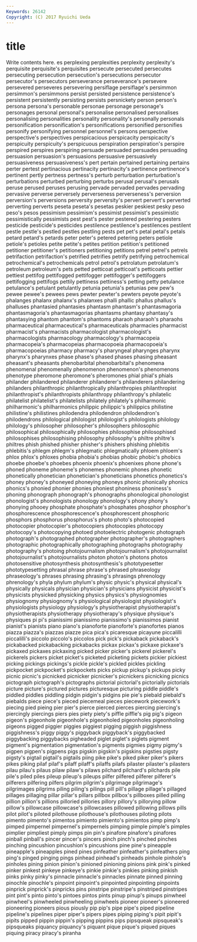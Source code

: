 ```yaml
---
Keywords: 26142 
Copyright: (C) 2017 Ryuichi Ueda
---
```


# title

Write contents here.
es perplexing perplexities perplexity
perplexity's perquisite perquisite's perquisites persecute persecuted persecutes persecuting persecution persecution's
persecutions persecutor persecutor's persecutors perseverance perseverance's persevere persevered perseveres persevering
persiflage persiflage's persimmon persimmon's persimmons persist persisted persistence persistence's persistent
persistently persisting persists persnickety person person's persona persona's personable personae
personage personage's personages personal personal's personalise personalised personalises personalising personalities
personality personality's personally personals personification personification's personifications personified personifies personify
personifying personnel personnel's persons perspective perspective's perspectives perspicacious perspicacity perspicacity's
perspicuity perspicuity's perspicuous perspiration perspiration's perspire perspired perspires perspiring persuade
persuaded persuades persuading persuasion persuasion's persuasions persuasive persuasively persuasiveness persuasiveness's
pert pertain pertained pertaining pertains perter pertest pertinacious pertinacity pertinacity's
pertinence pertinence's pertinent pertly pertness pertness's perturb perturbation perturbation's perturbations
perturbed perturbing perturbs perusal perusal's perusals peruse perused peruses perusing
pervade pervaded pervades pervading pervasive perverse perversely perverseness perverseness's perversion
perversion's perversions perversity perversity's pervert pervert's perverted perverting perverts peseta
peseta's pesetas peskier peskiest pesky peso peso's pesos pessimism pessimism's
pessimist pessimist's pessimistic pessimistically pessimists pest pest's pester pestered pestering
pesters pesticide pesticide's pesticides pestilence pestilence's pestilences pestilent pestle pestle's
pestled pestles pestling pests pet pet's petal petal's petals petard
petard's petards peter peter's petered petering peters petiole petiole's petioles
petite petite's petites petition petition's petitioned petitioner petitioner's petitioners petitioning
petitions petrel petrel's petrels petrifaction petrifaction's petrified petrifies petrify petrifying
petrochemical petrochemical's petrochemicals petrol petrol's petrolatum petrolatum's petroleum petroleum's pets
petted petticoat petticoat's petticoats pettier pettiest pettifog pettifogged pettifogger pettifogger's
pettifoggers pettifogging pettifogs pettily pettiness pettiness's petting petty petulance petulance's
petulant petulantly petunia petunia's petunias pew pew's pewee pewee's pewees
pews pewter pewter's pewters peyote peyote's phalanges phalanx phalanx's phalanxes
phalli phallic phallus phallus's phalluses phantasied phantasies phantasm phantasm's phantasmagoria
phantasmagoria's phantasmagorias phantasms phantasy phantasy's phantasying phantom phantom's phantoms pharaoh
pharaoh's pharaohs pharmaceutical pharmaceutical's pharmaceuticals pharmacies pharmacist pharmacist's pharmacists pharmacologist
pharmacologist's pharmacologists pharmacology pharmacology's pharmacopeia pharmacopeia's pharmacopeias pharmacopoeia pharmacopoeia's pharmacopoeias
pharmacy pharmacy's pharyngeal pharynges pharynx pharynx's pharynxes phase phase's phased
phases phasing pheasant pheasant's pheasants phenobarbital phenobarbital's phenomena phenomenal phenomenally
phenomenon phenomenon's phenomenons phenotype pheromone pheromone's pheromones phial phial's phials
philander philandered philanderer philanderer's philanderers philandering philanders philanthropic philanthropically philanthropies
philanthropist philanthropist's philanthropists philanthropy philanthropy's philatelic philatelist philatelist's philatelists philately
philately's philharmonic philharmonic's philharmonics philippic philippic's philippics philistine philistine's philistines
philodendra philodendron philodendron's philodendrons philological philologist philologist's philologists philology philology's
philosopher philosopher's philosophers philosophic philosophical philosophically philosophies philosophise philosophised philosophises
philosophising philosophy philosophy's philtre philtre's philtres phish phished phisher phisher's
phishers phishing phlebitis phlebitis's phlegm phlegm's phlegmatic phlegmatically phloem phloem's
phlox phlox's phloxes phobia phobia's phobias phobic phobic's phobics phoebe
phoebe's phoebes phoenix phoenix's phoenixes phone phone's phoned phoneme phoneme's
phonemes phonemic phones phonetic phonetically phonetician phonetician's phoneticians phonetics phonetics's
phoney phoney's phoneyed phoneying phoneys phonic phonically phonics phonics's phonied
phonier phonies phoniest phoniness phoniness's phoning phonograph phonograph's phonographs phonological
phonologist phonologist's phonologists phonology phonology's phony phony's phonying phooey phosphate
phosphate's phosphates phosphor phosphor's phosphorescence phosphorescence's phosphorescent phosphoric phosphors phosphorus
phosphorus's photo photo's photocopied photocopier photocopier's photocopiers photocopies photocopy photocopy's
photocopying photoed photoelectric photogenic photograph photograph's photographed photographer photographer's photographers
photographic photographically photographing photographs photography photography's photoing photojournalism photojournalism's photojournalist
photojournalist's photojournalists photon photon's photons photos photosensitive photosynthesis photosynthesis's phototypesetter
phototypesetting phrasal phrase phrase's phrased phraseology phraseology's phrases phrasing phrasing's
phrasings phrenology phrenology's phyla phylum phylum's physic physic's physical physical's
physically physicals physician physician's physicians physicist physicist's physicists physicked physicking
physics physics's physiognomies physiognomy physiognomy's physiological physiologist physiologist's physiologists physiology
physiology's physiotherapist physiotherapist's physiotherapists physiotherapy physiotherapy's physique physique's physiques pi
pi's pianissimi pianissimo pianissimo's pianissimos pianist pianist's pianists piano piano's
pianoforte pianoforte's pianofortes pianos piazza piazza's piazzas piazze pica pica's
picaresque picayune piccalilli piccalilli's piccolo piccolo's piccolos pick pick's pickaback
pickaback's pickabacked pickabacking pickabacks pickax pickax's pickaxe pickaxe's pickaxed pickaxes
pickaxing picked picker picker's pickerel pickerel's pickerels pickers picket picket's
picketed picketing pickets pickier pickiest picking pickings pickings's pickle pickle's
pickled pickles pickling pickpocket pickpocket's pickpockets picks pickup pickup's pickups
picky picnic picnic's picnicked picnicker picnicker's picnickers picnicking picnics pictograph
pictograph's pictographs pictorial pictorial's pictorially pictorials picture picture's pictured pictures
picturesque picturing piddle piddle's piddled piddles piddling pidgin pidgin's pidgins
pie pie's piebald piebald's piebalds piece piece's pieced piecemeal pieces
piecework piecework's piecing pied pieing pier pier's pierce pierced pierces
piercing piercing's piercingly piercings piers pies piety piety's piffle piffle's
pig pig's pigeon pigeon's pigeonhole pigeonhole's pigeonholed pigeonholes pigeonholing pigeons
pigged piggier piggies piggiest pigging piggish piggishness piggishness's piggy piggy's
piggyback piggyback's piggybacked piggybacking piggybacks pigheaded piglet piglet's piglets pigment
pigment's pigmentation pigmentation's pigments pigmies pigmy pigmy's pigpen pigpen's pigpens
pigs pigskin pigskin's pigskins pigsties pigsty pigsty's pigtail pigtail's pigtails
piing pike pike's piked piker piker's pikers pikes piking pilaf
pilaf's pilaff pilaff's pilaffs pilafs pilaster pilaster's pilasters pilau pilau's
pilaus pilaw pilaw's pilaws pilchard pilchard's pilchards pile pile's piled
piles pileup pileup's pileups pilfer pilfered pilferer pilferer's pilferers pilfering
pilfers pilgrim pilgrim's pilgrimage pilgrimage's pilgrimages pilgrims piling piling's pilings
pill pill's pillage pillage's pillaged pillages pillaging pillar pillar's pillars
pillbox pillbox's pillboxes pilled pilling pillion pillion's pillions pilloried pillories
pillory pillory's pillorying pillow pillow's pillowcase pillowcase's pillowcases pillowed pillowing
pillows pills pilot pilot's piloted pilothouse pilothouse's pilothouses piloting pilots
pimento pimento's pimentos pimiento pimiento's pimientos pimp pimp's pimped pimpernel
pimpernel's pimpernels pimping pimple pimple's pimples pimplier pimpliest pimply pimps
pin pin's pinafore pinafore's pinafores pinball pinball's pincer pincer's pincers
pinch pinch's pinched pinches pinching pincushion pincushion's pincushions pine pine's
pineapple pineapple's pineapples pined pines pinfeather pinfeather's pinfeathers ping ping's
pinged pinging pings pinhead pinhead's pinheads pinhole pinhole's pinholes pining
pinion pinion's pinioned pinioning pinions pink pink's pinked pinker pinkest
pinkeye pinkeye's pinkie pinkie's pinkies pinking pinkish pinks pinky pinky's
pinnacle pinnacle's pinnacles pinnate pinned pinning pinochle pinochle's pinpoint pinpoint's
pinpointed pinpointing pinpoints pinprick pinprick's pinpricks pins pinstripe pinstripe's pinstriped
pinstripes pint pint's pinto pinto's pintoes pintos pints pinup pinup's
pinups pinwheel pinwheel's pinwheeled pinwheeling pinwheels pioneer pioneer's pioneered pioneering
pioneers pious piously pip pip's pipe pipe's piped pipeline pipeline's
pipelines piper piper's pipers pipes piping piping's pipit pipit's pipits
pipped pippin pippin's pipping pippins pips pipsqueak pipsqueak's pipsqueaks piquancy
piquancy's piquant pique pique's piqued piques piquing piracy piracy's piranha
